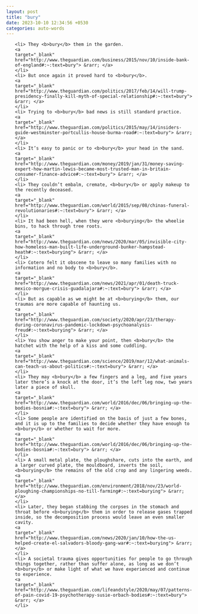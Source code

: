 ```yaml
---
layout: post
title: "bury"
date: 2023-10-10 12:34:56 +0530
categories: auto-words
---
```

<ol>

    <li> They <b>bury</b> them in the garden.
    <a 
    target="_blank" 
    href="http://www.theguardian.com/business/2015/nov/10/inside-bank-of-england#:~:text=bury"> &rarr; </a>
    </li>
    <li> But once again it proved hard to <b>bury</b>.
    <a 
    target="_blank" 
    href="http://www.theguardian.com/politics/2017/feb/14/will-trump-presidency-finally-kill-myth-of-special-relationship#:~:text=bury"> &rarr; </a>
    </li>
    <li> Trying to <b>bury</b> bad news is still standard practice.
    <a 
    target="_blank" 
    href="http://www.theguardian.com/politics/2015/may/14/insiders-guide-westminster-portcullis-house-burma-road#:~:text=bury"> &rarr; </a>
    </li>
    <li> It’s easy to panic or to <b>bury</b> your head in the sand.
    <a 
    target="_blank" 
    href="http://www.theguardian.com/money/2019/jan/31/money-saving-expert-how-martin-lewis-became-most-trusted-man-in-britain-consumer-finance-advice#:~:text=bury"> &rarr; </a>
    </li>
    <li> They couldn’t embalm, cremate, <b>bury</b> or apply makeup to the recently deceased.
    <a 
    target="_blank" 
    href="http://www.theguardian.com/world/2015/sep/08/chinas-funeral-revolutionaries#:~:text=bury"> &rarr; </a>
    </li>
    <li> It had been hell, when they were <b>burying</b> the wheelie bins, to hack through tree roots.
    <a 
    target="_blank" 
    href="http://www.theguardian.com/news/2020/mar/05/invisible-city-how-homeless-man-built-life-underground-bunker-hampstead-heath#:~:text=burying"> &rarr; </a>
    </li>
    <li> Cotero felt it obscene to leave so many families with no information and no body to <b>bury</b>.
    <a 
    target="_blank" 
    href="http://www.theguardian.com/news/2021/apr/01/death-truck-mexico-morgue-crisis-guadalajara#:~:text=bury"> &rarr; </a>
    </li>
    <li> But as capable as we might be at <b>burying</b> them, our traumas are more capable of haunting us.
    <a 
    target="_blank" 
    href="http://www.theguardian.com/society/2020/apr/23/therapy-during-coronavirus-pandemic-lockdown-psychoanalysis-freud#:~:text=burying"> &rarr; </a>
    </li>
    <li> You show anger to make your point, then <b>bury</b> the hatchet with the help of a kiss and some cuddling.
    <a 
    target="_blank" 
    href="http://www.theguardian.com/science/2019/mar/12/what-animals-can-teach-us-about-politics#:~:text=bury"> &rarr; </a>
    </li>
    <li> They may <b>bury</b> a few fingers and a leg, and five years later there’s a knock at the door, it’s the left leg now, two years later a piece of skull.
    <a 
    target="_blank" 
    href="http://www.theguardian.com/world/2016/dec/06/bringing-up-the-bodies-bosnia#:~:text=bury"> &rarr; </a>
    </li>
    <li> Some people are identified on the basis of just a few bones, and it is up to the families to decide whether they have enough to <b>bury</b> or whether to wait for more.
    <a 
    target="_blank" 
    href="http://www.theguardian.com/world/2016/dec/06/bringing-up-the-bodies-bosnia#:~:text=bury"> &rarr; </a>
    </li>
    <li> A small metal plate, the ploughshare, cuts into the earth, and a larger curved plate, the mouldboard, inverts the soil, <b>burying</b> the remains of the old crop and any lingering weeds.
    <a 
    target="_blank" 
    href="http://www.theguardian.com/environment/2018/nov/23/world-ploughing-championships-no-till-farming#:~:text=burying"> &rarr; </a>
    </li>
    <li> Later, they began stabbing the corpses in the stomach and throat before <b>burying</b> them in order to release gases trapped inside, so the decomposition process would leave an even smaller cavity.
    <a 
    target="_blank" 
    href="http://www.theguardian.com/news/2020/jan/10/how-the-us-helped-create-el-salvadors-bloody-gang-war#:~:text=burying"> &rarr; </a>
    </li>
    <li> A societal trauma gives opportunities for people to go through things together, rather than suffer alone, as long as we don’t <b>bury</b> or make light of what we have experienced and continue to experience.
    <a 
    target="_blank" 
    href="http://www.theguardian.com/lifeandstyle/2020/may/07/patterns-of-pain-covid-19-psychotherapy-susie-orbach-bodies#:~:text=bury"> &rarr; </a>
    </li>